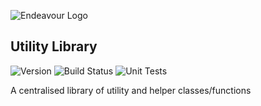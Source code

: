 ![Endeavour Logo](http://www.endeavourhealth.org/github/logo-text-left-cropped.png)

## Utility Library
![Version](https://s3.eu-west-2.amazonaws.com/endeavour-codebuild/badges/utility/version.svg)
![Build Status](https://s3.eu-west-2.amazonaws.com/endeavour-codebuild/badges/utility/build.svg)
![Unit Tests](https://s3.eu-west-2.amazonaws.com/endeavour-codebuild/badges/utility/unit-test.svg)

A centralised library of utility and helper classes/functions